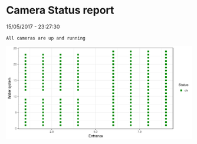 Camera Status report
================
15/05/2017 - 23:27:30

    All cameras are up and running

![](camreport_files/figure-markdown_github/unnamed-chunk-2-1.png)
